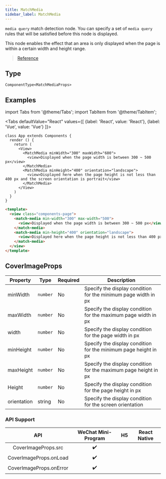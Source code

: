 ```yaml
---
title: MatchMedia
sidebar_label: MatchMedia
---
```



`media query` match detection node. You can specify a set of `media query` rules that will be satisfied before this node is displayed.

This node enables the effect that an area is only displayed when the page is within a certain width and height range.

> [Reference](https://developers.weixin.qq.com/miniprogram/dev/component/match-media.html)

## Type

```tsx
ComponentType<MatchMediaProps>
```

## Examples

import Tabs from '@theme/Tabs';
import TabItem from '@theme/TabItem';

<Tabs
  defaultValue="React"
  values={[
    {label: 'React', value: 'React'},
    {label: 'Vue', value: 'Vue'}
  ]}>
<TabItem value="React">

```tsx
class App extends Components {
  render () {
    return (
      <View>
        <MatchMedia minWidth="300" maxWidth="600">
          <view>Displayed when the page width is between 300 ~ 500 px</view>
        </MatchMedia>
        <MatchMedia minHeight="400" orientation="landscape">
          <view>Displayed here when the page height is not less than 400 px and the screen orientation is portrait</view>
        </MatchMedia>
      </View>
    )
  }
}
```
</TabItem>

<TabItem value="Vue">

```html
<template>
  <view class="components-page">
    <match-media min-width="300" max-width="500">
      <view>Displayed when the page width is between 300 ~ 500 px</view>
    </match-media>
    <match-media min-height="400" orientation="landscape">
      <view>Displayed here when the page height is not less than 400 px and the screen orientation is portrait</view>
    </match-media>
  </view>
</template>
```
  
</TabItem>
</Tabs>

## CoverImageProps

<table>
  <thead>
    <tr>
      <th>Property</th>
      <th>Type</th>
      <th style={{ textAlign: "center"}}>Required</th>
      <th>Description</th>
    </tr>
  </thead>
  <tbody>
    <tr>
      <td>minWidth</td>
      <td><code>number</code></td>
      <td style={{ textAlign: "center"}}>No</td>
      <td>Specify the display condition for the minimum page width in px</td>
    </tr>
    <tr>
      <td>maxWidth</td>
      <td><code>number</code></td>
      <td style={{ textAlign: "center"}}>No</td>
      <td>Specify the display condition for the maximum page width in px</td>
    </tr>
    <tr>
      <td>width</td>
      <td><code>number</code></td>
      <td style={{ textAlign: "center"}}>No</td>
      <td>Specify the display condition for the page width in px</td>
    </tr>
    <tr>
      <td>minHeight</td>
      <td><code>number</code></td>
      <td style={{ textAlign: "center"}}>No</td>
      <td>Specify the display condition for the minimum page height in px</td>
    </tr>
    <tr>
      <td>maxHeight</td>
      <td><code>number</code></td>
      <td style={{ textAlign: "center"}}>No</td>
      <td>Specify the display condition for the maximum page height in px</td>
    </tr>
    <tr>
      <td>Height</td>
      <td><code>number</code></td>
      <td style={{ textAlign: "center"}}>No</td>
      <td>Specify the display condition for the page height in px</td>
    </tr>
    <tr>
      <td>orientation</td>
      <td>string</td>
      <td style={{ textAlign: "center"}}>No</td>
      <td>Specify the display condition for the screen orientation</td>
    </tr>
  </tbody>
</table>

### API Support

| API | WeChat Mini-Program | H5 | React Native |
| :---: | :---: | :---: | :---: |
| CoverImageProps.src | ✔️ |  |  |
| CoverImageProps.onLoad | ✔️ |  |  |
| CoverImageProps.onError | ✔️ |  |  |


